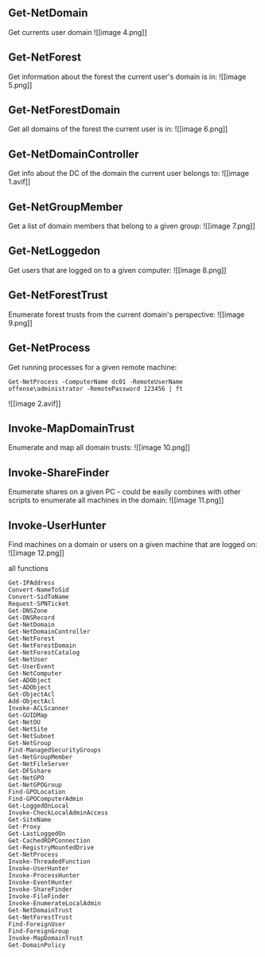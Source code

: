 ## Get-NetDomain
Get currents user domain
![[image 4.png]]

## Get-NetForest
Get information about the forest the current user's domain is in:
![[image 5.png]]

## Get-NetForestDomain
Get all domains of the forest the current user is in:
![[image 6.png]]

## Get-NetDomainController

Get info about the DC of the domain the current user belongs to:
![[image 1.avif]]

## Get-NetGroupMember

Get a list of domain members that belong to a given group:
![[image 7.png]]

## Get-NetLoggedon

Get users that are logged on to a given computer:
![[image 8.png]]

## Get-NetForestTrust

Enumerate forest trusts from the current domain's perspective:
![[image 9.png]]

## Get-NetProcess

Get running processes for a given remote machine:

```
Get-NetProcess -ComputerName dc01 -RemoteUserName offense\administrator -RemotePassword 123456 | ft
```
![[image 2.avif]]

## Invoke-MapDomainTrust

Enumerate and map all domain trusts:
![[image 10.png]]

## Invoke-ShareFinder

Enumerate shares on a given PC - could be easily combines with other scripts to enumerate all machines in the domain:
![[image 11.png]]

## Invoke-UserHunter

Find machines on a domain or users on a given machine that are logged on:
![[image 12.png]]

all functions
```
Get-IPAddress
Convert-NameToSid
Convert-SidToName
Request-SPNTicket
Get-DNSZone
Get-DNSRecord
Get-NetDomain
Get-NetDomainController
Get-NetForest
Get-NetForestDomain
Get-NetForestCatalog
Get-NetUser
Get-UserEvent
Get-NetComputer
Get-ADObject
Set-ADObject
Get-ObjectAcl
Add-ObjectAcl
Invoke-ACLScanner
Get-GUIDMap
Get-NetOU
Get-NetSite
Get-NetSubnet
Get-NetGroup
Find-ManagedSecurityGroups
Get-NetGroupMember
Get-NetFileServer
Get-DFSshare
Get-NetGPO
Get-NetGPOGroup
Find-GPOLocation
Find-GPOComputerAdmin
Get-LoggedOnLocal
Invoke-CheckLocalAdminAccess
Get-SiteName
Get-Proxy
Get-LastLoggedOn
Get-CachedRDPConnection
Get-RegistryMountedDrive
Get-NetProcess
Invoke-ThreadedFunction
Invoke-UserHunter
Invoke-ProcessHunter
Invoke-EventHunter
Invoke-ShareFinder
Invoke-FileFinder
Invoke-EnumerateLocalAdmin
Get-NetDomainTrust
Get-NetForestTrust
Find-ForeignUser
Find-ForeignGroup
Invoke-MapDomainTrust
Get-DomainPolicy
```
